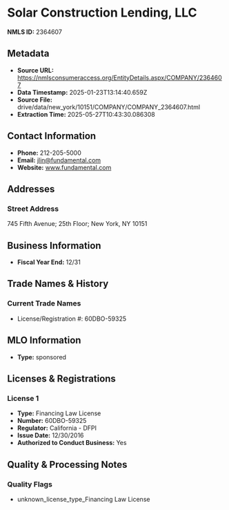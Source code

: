 # Solar Construction Lending, LLC

**NMLS ID:** 2364607

## Metadata
- **Source URL:** https://nmlsconsumeraccess.org/EntityDetails.aspx/COMPANY/2364607
- **Data Timestamp:** 2025-01-23T13:14:40.659Z
- **Source File:** drive/data/new_york/10151/COMPANY/COMPANY_2364607.html
- **Extraction Time:** 2025-05-27T10:43:30.086308

## Contact Information
- **Phone:** 212-205-5000
- **Email:** jlin@fundamental.com
- **Website:** www.fundamental.com

## Addresses
### Street Address
745 Fifth Avenue; 25th Floor; New York, NY 10151

## Business Information
- **Fiscal Year End:** 12/31

## Trade Names & History
### Current Trade Names
- License/Registration #: 60DBO-59325

## MLO Information
- **Type:** sponsored

## Licenses & Registrations

### License 1
- **Type:** Financing Law License
- **Number:** 60DBO-59325
- **Regulator:** California - DFPI
- **Issue Date:** 12/30/2016
- **Authorized to Conduct Business:** Yes

## Quality & Processing Notes
### Quality Flags
- unknown_license_type_Financing Law License
